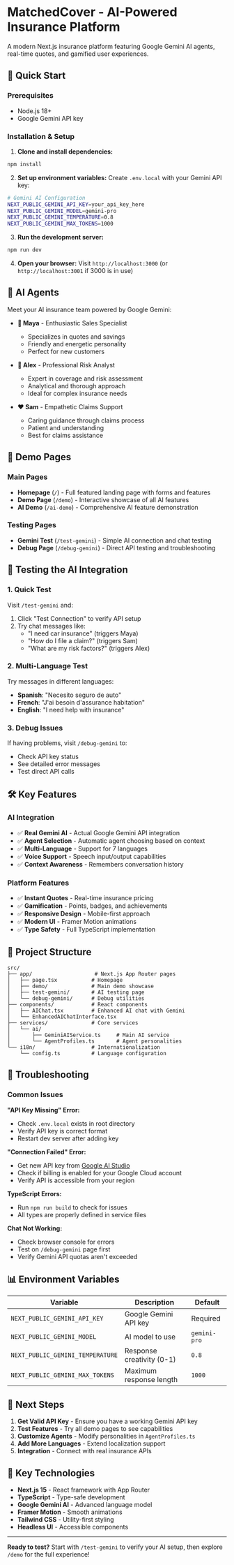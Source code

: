 # MatchedCover - AI-Powered Insurance Platform

A modern Next.js insurance platform featuring Google Gemini AI agents, real-time quotes, and gamified user experiences.

## 🚀 Quick Start

### Prerequisites
- Node.js 18+ 
- Google Gemini API key

### Installation & Setup

1. **Clone and install dependencies:**
```bash
npm install
```

2. **Set up environment variables:**
Create `.env.local` with your Gemini API key:
```bash
# Gemini AI Configuration
NEXT_PUBLIC_GEMINI_API_KEY=your_api_key_here
NEXT_PUBLIC_GEMINI_MODEL=gemini-pro
NEXT_PUBLIC_GEMINI_TEMPERATURE=0.8
NEXT_PUBLIC_GEMINI_MAX_TOKENS=1000
```

3. **Run the development server:**
```bash
npm run dev
```

4. **Open your browser:**
Visit `http://localhost:3000` (or `http://localhost:3001` if 3000 is in use)

## 🤖 AI Agents

Meet your AI insurance team powered by Google Gemini:

- **🌟 Maya** - Enthusiastic Sales Specialist
  - Specializes in quotes and savings
  - Friendly and energetic personality
  - Perfect for new customers

- **🧠 Alex** - Professional Risk Analyst  
  - Expert in coverage and risk assessment
  - Analytical and thorough approach
  - Ideal for complex insurance needs

- **❤️ Sam** - Empathetic Claims Support
  - Caring guidance through claims process
  - Patient and understanding
  - Best for claims assistance

## 📱 Demo Pages

### Main Pages
- **Homepage** (`/`) - Full featured landing page with forms and features
- **Demo Page** (`/demo`) - Interactive showcase of all AI features
- **AI Demo** (`/ai-demo`) - Comprehensive AI feature demonstration

### Testing Pages  
- **Gemini Test** (`/test-gemini`) - Simple AI connection and chat testing
- **Debug Page** (`/debug-gemini`) - Direct API testing and troubleshooting

## 🧪 Testing the AI Integration

### 1. Quick Test
Visit `/test-gemini` and:
1. Click "Test Connection" to verify API setup
2. Try chat messages like:
   - "I need car insurance" (triggers Maya)
   - "How do I file a claim?" (triggers Sam)  
   - "What are my risk factors?" (triggers Alex)

### 2. Multi-Language Test
Try messages in different languages:
- **Spanish**: "Necesito seguro de auto"
- **French**: "J'ai besoin d'assurance habitation"
- **English**: "I need help with insurance"

### 3. Debug Issues
If having problems, visit `/debug-gemini` to:
- Check API key status
- See detailed error messages
- Test direct API calls

## 🛠 Key Features

### AI Integration
- ✅ **Real Gemini AI** - Actual Google Gemini API integration
- ✅ **Agent Selection** - Automatic agent choosing based on context
- ✅ **Multi-Language** - Support for 7 languages
- ✅ **Voice Support** - Speech input/output capabilities
- ✅ **Context Awareness** - Remembers conversation history

### Platform Features
- ✅ **Instant Quotes** - Real-time insurance pricing
- ✅ **Gamification** - Points, badges, and achievements
- ✅ **Responsive Design** - Mobile-first approach
- ✅ **Modern UI** - Framer Motion animations
- ✅ **Type Safety** - Full TypeScript implementation

## 🔧 Project Structure

```
src/
├── app/                    # Next.js App Router pages
│   ├── page.tsx           # Homepage
│   ├── demo/              # Main demo showcase
│   ├── test-gemini/       # AI testing page
│   └── debug-gemini/      # Debug utilities
├── components/            # React components
│   ├── AIChat.tsx         # Enhanced AI chat with Gemini
│   └── EnhancedAIChatInterface.tsx
├── services/              # Core services
│   └── ai/
│       ├── GeminiAIService.ts     # Main AI service
│       └── AgentProfiles.ts       # Agent personalities
└── i18n/                  # Internationalization
    └── config.ts          # Language configuration
```

## 🚨 Troubleshooting

### Common Issues

**"API Key Missing" Error:**
- Check `.env.local` exists in root directory
- Verify API key is correct format
- Restart dev server after adding key

**"Connection Failed" Error:**  
- Get new API key from [Google AI Studio](https://makersuite.google.com/app/apikey)
- Check if billing is enabled for your Google Cloud account
- Verify API is accessible from your region

**TypeScript Errors:**
- Run `npm run build` to check for issues
- All types are properly defined in service files

**Chat Not Working:**
- Check browser console for errors
- Test on `/debug-gemini` page first
- Verify Gemini API quotas aren't exceeded

## 📊 Environment Variables

| Variable | Description | Default |
|----------|-------------|---------|
| `NEXT_PUBLIC_GEMINI_API_KEY` | Google Gemini API key | Required |
| `NEXT_PUBLIC_GEMINI_MODEL` | AI model to use | `gemini-pro` |
| `NEXT_PUBLIC_GEMINI_TEMPERATURE` | Response creativity (0-1) | `0.8` |
| `NEXT_PUBLIC_GEMINI_MAX_TOKENS` | Maximum response length | `1000` |

## 🎯 Next Steps

1. **Get Valid API Key** - Ensure you have a working Gemini API key
2. **Test Features** - Try all demo pages to see capabilities  
3. **Customize Agents** - Modify personalities in `AgentProfiles.ts`
4. **Add More Languages** - Extend localization support
5. **Integration** - Connect with real insurance APIs

## 🌟 Key Technologies

- **Next.js 15** - React framework with App Router
- **TypeScript** - Type-safe development
- **Google Gemini AI** - Advanced language model
- **Framer Motion** - Smooth animations
- **Tailwind CSS** - Utility-first styling
- **Headless UI** - Accessible components

---

**Ready to test?** Start with `/test-gemini` to verify your AI setup, then explore `/demo` for the full experience!
